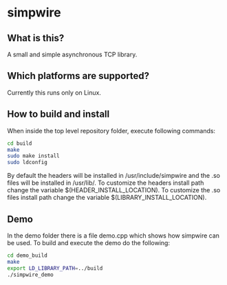 # simpwire

## What is this?
A small and simple asynchronous TCP library.

## Which platforms are supported?
Currently this runs only on Linux.

## How to build and install
When inside the top level repository folder, execute
following commands:
```bash
cd build
make
sudo make install
sudo ldconfig
``` 
By default the headers will be installed in 
/usr/include/simpwire and the .so files will
be installed in /usr/lib/.
To customize the headers install path
change the variable $(HEADER_INSTALL_LOCATION).
To customize the .so files install path
change the variable $(LIBRARY_INSTALL_LOCATION).

## Demo
In the demo folder there is a file demo.cpp 
which shows how simpwire can be used. To build
and execute the demo do the following:
```bash
cd demo_build
make 
export LD_LIBRARY_PATH=../build
./simpwire_demo
```


